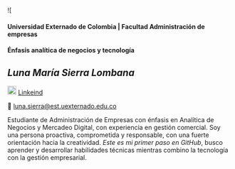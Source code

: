 ![
#### Universidad Externado de Colombia | Facultad Administración de empresas 
#### Énfasis analítica de negocios y tecnología 

## ***Luna María Sierra Lombana***                                    
<img src= https://cdn4.iconfinder.com/data/icons/iconsimple-logotypes/512/linkedin-1024.png width="20" height="20"> [Linkeind](www.linkedin.com/in/luna-maría-sierra-981109316)

:e-mail: luna.sierra@est.uexternado.edu.co 

Estudiante de Administración de Empresas con énfasis en Analítica de Negocios y Mercadeo Digital, con experiencia en gestión comercial. Soy una persona proactiva, comprometida y responsable, con una fuerte orientación hacia la creatividad. *Este es mi primer paso en GitHub*, busco aprender y desarrollar habilidades técnicas mientras combino la tecnología con la gestión empresarial.

